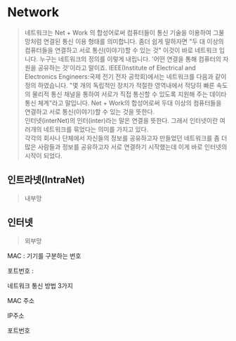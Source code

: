 # Network


>네트워크는 Net + Work 의 합성어로써 컴퓨터들이 통신 기술을 이용하여 그물망처럼 연결된 통신 이용 형태를 의미합니다. 좀더 쉽게 말하자면 "두 대 이상의 컴퓨터들을 연결하고 서로 통신(이야기)할 수 있는 것" 이것이 바로 네트워크 입니다. 누구는 네트워크의 정의를 이렇게 내립니다. '어떤 연결을 통해 컴퓨터의 자원을 공유하는 것'이라고 말이죠. 
IEEE(Institute of Electrical and Electronics Engineers:국제 전기 전자 공학회)에서는 네트워크를 다음과 같이 정의 하였습니다. "몇 개의 독립적인 장치가 적절한 영역내에서 적당히 빠른 속도의 물리적 통신 채널을 통하여 서로가 직접 통신할 수 있도록 지원해 주는 데이타 통신 체계"라고 말입니다.
> Net + Work의 합성어로써 두대 이상의 컴퓨터들을 연결하고 서로 통신(이야기)할 수 있는 것을 뜻한다.  
> 인터넷(interNet)의 인터(inter)라는 말은 연결을 뜻한다. 그래서 인터넷이란 여러개의 네트워크를 묶었다는 의미를 가지고 있다.  
> 각각의 회사나 단체에서 자신들의 정보를 공유하고자 만들었던 네트워크를 좀 더 많은 사람들과 정보를 공유하고자 서로 연결하기 시작했는데 이게 바로 인터넷의 시작이 되었다.

## 인트라넷(IntraNet)
>내부망


## 인터넷
>외부망

MAC : 기기를 구분하는 번호

포트번호 : 

네트워크 통신 방법 3가지

MAC 주소

IP주소

포트번호
